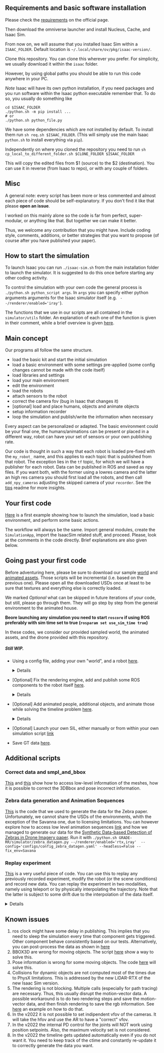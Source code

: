 ## Requirements and basic software installation

Please check the [requirements](https://docs.omniverse.nvidia.com/app_isaacsim/app_isaacsim/requirements.html) on the official page.

Then download the omniverse launcher and install Nucleus, Cache, and Isaac Sim.

From now on, we will assume that you installed Isaac Sim within a `ISAAC_FOLDER`. Default location is `~/.local/share/ov/pkg/isaac-version/`.

Clone this repository. You can clone this wherever you prefer. For simplicity, we usually download it within the `isaac` folder.

However, by using global paths you should be able to run this code anywhere in your PC.

_Note_ Isaac will have its own python installation, if you need packages and you run software within the Isaac python executable remember that. To do so, you usually do something like

```
cd $ISAAC_FOLDER
./python.sh -m pip install ...
# or
./python.sh python_file.py
```

We have some dependencies which are not installed by default. To install them run `sh req.sh $ISAAC_FOLDER`. (This will simply use the main Isaac `python.sh` to install everything via `pip`).

Independently on where you cloned the repository you need to run
`sh cp_local_to_different_folder.sh $CLONE_FOLDER $ISAAC_FOLDER`

This will copy the edited files from $1 (source) to the $2 (destination). You can use it in reverse (from Isaac to repo), or with any couple of folders.


## Misc

A general note: every script has been more or less commented and almost each piece of code should be self-explanatory. If you don't find it like that please **open an issue**.

I worked on this mainly alone so the code is far from perfect, super-modular, or anything like that. But together we can make it better. 

Thus, we welcome any contribution that you might have. Include coding style, comments, additions, or better strategies that you want to propose (of course after you have published your paper).


## How to start the simulation

To launch Isaac you can run `./isaac-sim.sh` from the main installation folder to launch the simulator. It is suggested to do this once before starting any other coding activity.

To control the simulation with your own code the general process is `./python.sh python_script args`. In `args` you can specify either python arguments arguments for the Isaac simulator itself (e.g. ` --/renderer/enabled='iray'`).

The functions that we use in our scripts are all contained in the `simulator/utils` folder. An explanation of each one of the function is given in their comment, while a brief overview is given [here](https://github.com/eliabntt/GRADE-RR/blob/main/simulator/utils/UTILS.md).

## Main concept

Our programs all follow the same structure.
- load the basic kit and start the initial simulation
- load a basic environment with some settings pre-applied (some config changes cannot be made with the code itself)
- load libraries and settings
- load your main environment
- edit the environment
- load the robots
- attach sensors to the robot
- correct the camera fov (bug in Isaac that changes it)
- [optional] load and place humans, objects and animate objects
- setup information recorder
- loop the simulation and publish/write the information when necessary

Every aspect can be personalized or adapted. The basic environment could be your final one, the humans/animations can be present or placed in a different way, robot can have your set of sensors or your own publishing rate.

Our code is thought in such a way that each robot is loaded pre-fixed with the `my_robot_` name, and this applies to each topic that is published from that robot. The exception lies in the `tf` topic, for which we will have a publisher for each robot. Data can be published in ROS and saved as npy files. If you want both, with the former using a lowres camera and the latter an high res camera you should first load all the robots, and then call `add_npy_cameras` adjusting the skipped camera of your `recorder`. See the [tips](https://github.com/eliabntt/GRADE-RR/blob/main/TipsAndTricks.md) readme for more insights.

## Your first code

[Here](https://github.com/eliabntt/GRADE-RR/blob/main/simulator/first_run.py) is a first example showing how to launch the simulation, load a basic environment, and perform some basic actions.

The workflow will always be the same. Import general modules, create the `SimulationApp`, import the IsaacSim related stuff, and proceed. Please, look at the comments in the code directly. Brief explanations are also given below.

## Going past your first code

Before adventuring here, please be sure to download our sample [world]() and [animated assets](). Those scripts will be incremental (i.e. based on the previous one). Please open all the downloaded USDs once at least to be sure that textures and everything else is correctly loaded.

We marked _Optional_ what can be skipped in future iterations of _your_ code, but still, please go through them. They will go step by step from the general environment to the animated house.

**Beore launching any simulation you need to start `roscore` if using ROS preferably with sim time set to true (`rosparam set use_sim_time true`)**

In these codes, we consider our provided sampled world, the animated assets, and the drone provided with this repository. 

##### Still WIP.

- Using a config file, adding your own "world", and a robot [here](https://github.com/eliabntt/GRADE-RR/blob/main/simulator/world_and_robot.py). 
    <details closed>

    - To create a robot you can either import our `usds/drone_2022.usd` or `usds/robotino.usd`, use your own URDF [link](https://docs.omniverse.nvidia.com/isaacsim/latest/ext_omni_isaac_urdf.html), create your own USD (add a mesh and attach some joints to it, [link](https://docs.omniverse.nvidia.com/isaacsim/latest/tutorial_gui_simple_robot.html)), or use one of the already available models. For now, the USD file is enough.
    - The world can be either empty (thus you can skip loading), just with static objects, or with pre-placed animated objects (as in the zebra case). The world needs to be placed into a subfolder, e.g. `worlds/Savana/...`. Inside, you could (not mandatory) have:
        - `npy` file with the limits of the environment
        - `stl` file with the 3D occupancy of the environment
    If you do NOT have those, just disable the flags in the config file (see last point of this list). Otherwise, they will be used as shown [here](https://github.com/eliabntt/GRADE-RR/blob/455891d5021009695a5da13c4feda0ceb258d476/simulator/utils/environment_utils.py).
    - You will also see how to add colliders to the environment, how to generate a 2D occupancy map, how to use the meters per unit, how to move the robot before starting the simulation (by moving the joints).
    - Launch this with `./python.sh simulator/world_and_robot.py --config="/your_full_path/simulator/world_and_robot.yaml" --fix_env=Something`. `--config` is mandatory, `--fix_env` will tell to the system to select the `Something` world from the `world` environments folder, e.g. `Sample_house`
    </details closed>

- [Optional] Fix the rendering engine, add and publish some ROS components to the robot itself [here](https://github.com/eliabntt/GRADE-RR/blob/main/simulator/robot_with_ros.py).  
    <details closed>

    - You will see how to add the clock to the simulation. Thanks to how we define it [here](https://github.com/eliabntt/GRADE-RR/blob/455891d5021009695a5da13c4feda0ceb258d476/simulator/utils/robot_utils.py#L274) the clock will tick with pysics steps, but will need to be manually published.
    - Our phylosophy is to manually publish ROS messages for better flexibility
    - We will show both how to add single components, or a batch of them, i.e. through custom "add all sensors" functions as we have done [here](https://github.com/eliabntt/GRADE-RR/blob/7d9cb9a3d75d57628adacb9b9f969909d7663f3d/simulator/utils/robot_utils.py#L557).
    - How to publish data (either manually with ROS messages or using the internal Isaac Components)
    - You can then fix the rendering engine (path vs raytracing), and get to know the `sleeping` function
    - Place a breakpoint somewhere and try to manually render the environment while the timeline is playing (not using sleeping). Note how the rendering will advance the timeline of more than what you want. This does not affect the physics, but will affect the animations. Keep this in mind. See [here](https://github.com/eliabntt/GRADE-RR/blob/6e42652201509ed7ad95624d9a551e24fe5ce03c/TipsAndTricks.md#L38) for more details. 
    - Launch this with `./python.sh simulator/robot_with_ros.py --config="/your_full_path/simulator/robot_with_ros.yaml" --fix_env=Something`. `--config` is mandatory, `--fix_env` will tell to the system to select the `Something` world from the `world` environments folder, e.g. `Sample_house`
    </details closed>
- [Optional] Add animated people, additional objects, and animate those while solving the timeline problem [here](). 
    <details closed>

    <!-- todo add links -->
    - You can get a sample human from [here](). Soon, we will upload our collection. Since then, you can follow our other repository [here](https://github.com/eliabntt/animated_human_SMPL_to_USD) to convert your SMPL models to USD.
    - You can either place the models manually into your world beforehand, use pre-fixed locations, or use a placement technique. Our placement technique will be explored in the additional scripts since it requires setting up the catkin workspace as well.
    - For the objects please download at least some assets from ShapeNetv2 or GSO websites. If not, please comment out that part of the code, or adapt it to your own assets. We think the GSO part can be made general quite easily.
    - The animation will use the timeline interface.
    </details closed>

- [Optional] Launch your own SIL, either manually or from within your own simulation script [link]()
- Save GT data [here]().

## Additional scripts


### Correct data and smpl_and_bbox

[This](https://github.com/eliabntt/GRADE-RR/blob/7d9cb9a3d75d57628adacb9b9f969909d7663f3d/simulator/smpl_and_bbox.py) and [this](https://github.com/eliabntt/GRADE-RR/blob/7d9cb9a3d75d57628adacb9b9f969909d7663f3d/simulator/correct_data.py) show how to access low-level information of the meshes, how it is possible to correct the 3DBbox and pose incorrect information.

### Zebra data generation and Animation Sequences

[This](https://github.com/eliabntt/GRADE-RR/blob/7d9cb9a3d75d57628adacb9b9f969909d7663f3d/simulator/zebra_datagen.py) is the code that we used to generate the data for the Zebra paper. Unfortunately, we cannot share the USDs of the environments, whith the exception of the Savanna one, due to licensing limitations.
You can however explore how to access low level animation sequences [link](https://github.com/eliabntt/GRADE-RR/blob/455891d5021009695a5da13c4feda0ceb258d476/simulator/utils/zebra_utils.py#L136) and how we managed to generate our data for the [Synthetic Data-based Detection of Zebras in Drone Imagery paper](https://arxiv.org/abs/2305.00432). Run it with `./python.sh GRADE-RR/simulator/zebra_datagen.py --/renderer/enabled='rtx,iray'  --config='configs/config_zebra_datagen.yaml' --headless=False --fix_env=Savana`

### Replay experiment

[This](https://github.com/eliabntt/GRADE-RR/blob/7d9cb9a3d75d57628adacb9b9f969909d7663f3d/simulator/replay_experiment.py) is a very useful piece of code. You can use this to replay any previously recorded experiment, modify the robot (or the scene conditions) and record new data. You can replay the experiment in two modalities, namely using teleport or by physically interpolating the trajectory. Note that the latter is subject to some drift due to the interpolation of the data itself. 

<details closed>
Please run

```
./python.sh GRADE-RR/simulator/replay_experiment.py --experiment_folder FOLDER
```
to do so.

In our code we show how to create a new stereo camera, save previously unsaved data, save motion-vector, and create a LiDAR sensor.

You need some information to be able to repeat an experiment. Namely, the joint positions. We load those [from the rosbags](https://github.com/eliabntt/GRADE-RR/blob/7d9cb9a3d75d57628adacb9b9f969909d7663f3d/simulator/replay_experiment.py#L177), although you can access them from the GT pose arrays.
</details closed>

## Known issues

1. ros clock might have some delay in publishing. This implies that you need to sleep the simulation every time that component gets triggered. Other component behave consistently based on our tests. Alternatively, you can post-process the data as shown in [here](https://github.com/robot-perception-group/GRADE-eval)
2. BBOX3D are wrong for moving objects. The script [here](https://github.com/eliabntt/GRADE-RR/blob/main/simulator/correct_data.py#L267) show a way to solve this.
3. Pose information is wrong for some moving objects. The code [here](https://github.com/eliabntt/GRADE-RR/blob/main/simulator/correct_data.py#L224) will solve this.
4. Collisions for dynamic objects are not computed most of the times due to PhysX limitations. This is addressed by the new LiDAR-RTX of the new Isaac Sim version.
5. The rendering is not blocking. Multiple calls (especially for path tracing) are necessary. Thus, this usually disrupt the motion-vector data. A possible workaround is to do two rendering steps and save the motion-vector data, and then finish rendering to save the rgb information. See [here](https://github.com/eliabntt/GRADE-RR/blob/main/simulator/replay_experiment.py#L390) an example on how to do that.
6. In the v2022 it is not possible to set indipendent vfov of the cameras. It will take the hfov and use the AR to have a "correct" vfov.
7. In the v2022 the internal PD control for the joints will NOT work using position setpoints. Also, the maximum velocity set is not considered.
8. In the v2022 the timeline gets updated automatically even if you do not want it. You need to keep track of the ctime and constantly re-update it to correctly generate the data you want.